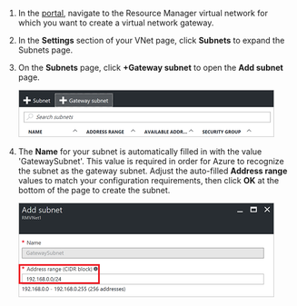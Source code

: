 1. In the [portal](http://portal.azure.cn), navigate to the Resource Manager virtual network for which you want to create a virtual network gateway.
2. In the **Settings** section of your VNet page, click **Subnets** to expand the Subnets page.
3. On the **Subnets** page, click **+Gateway subnet** to open the **Add subnet** page.

    ![Add the gateway subnet](./media/vpn-gateway-add-gwsubnet-rm-portal-include/addgwsubnet.png "Add the gateway subnet")
4. The **Name** for your subnet is automatically filled in with the value 'GatewaySubnet'. This value is required in order for Azure to recognize the subnet as the gateway subnet. Adjust the auto-filled **Address range** values to match your configuration requirements, then click **OK** at the bottom of the page to create the subnet.

    ![Adding the subnet](./media/vpn-gateway-add-gwsubnet-rm-portal-include/addsubnetgw.png "Adding the subnet")

<!-- ms.date: 09/01/2017 -->